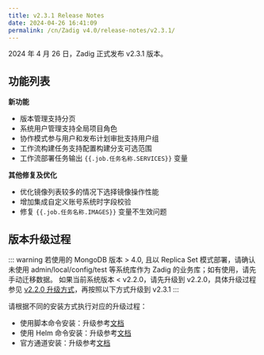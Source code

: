 ```yaml
---
title: v2.3.1 Release Notes
date: 2024-04-26 16:41:09
permalink: /cn/Zadig v4.0/release-notes/v2.3.1/
---
```


2024 年 4 月 26 日，Zadig 正式发布 v2.3.1 版本。

## 功能列表
**新功能**
- 版本管理支持分页
- 系统用户管理支持全局项目角色
- 协作模式参与用户和发布计划审批支持用户组
- 工作流构建任务支持配置构建分支可选范围
- 工作流部署任务输出 <span v-pre>`{{.job.任务名称.SERVICES}}`</span> 变量

**其他修复及优化**
- 优化镜像列表较多的情况下选择镜像操作性能
- 增加集成自定义账号系统时字段校验
- 修复 <span v-pre>`{{.job.任务名称.IMAGES}}`</span> 变量不生效问题


## 版本升级过程

::: warning
若使用的 MongoDB 版本 > 4.0, 且以 Replica Set 模式部署，请确认未使用 admin/local/config/test 等系统库作为 Zadig 的业务库；如有使用，请先手动迁移数据。
如果当前系统版本 < v2.2.0，请先升级到 v2.2.0，具体升级过程参见 [v2.2.0 升级方式](/cn/Zadig%20v2.2.0/release-notes/v2.2.0/#版本升级过程)，再按照以下方式升级到 v2.3.1
:::


请根据不同的安装方式执行对应的升级过程：

- 使用脚本命令安装：升级参考[文档](/cn/Zadig%20v2.3/install/helm-deploy/#升级)
- 使用 Helm 命令安装：升级参考[文档](/cn/Zadig%20v2.3/install/helm-deploy/#升级)
- 官方通道安装：升级参考[文档](/cn/Zadig%20v2.3/stable/install/#升级)




